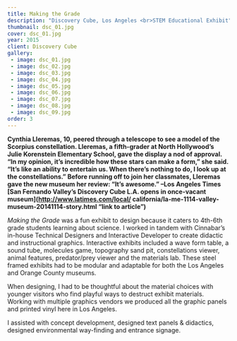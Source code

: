 ```yaml
---
title: Making the Grade
description: "Discovery Cube, Los Angeles <br>STEM Educational Exhibit"
thumbnail: dsc_01.jpg
cover: dsc_01.jpg
year: 2015
client: Discovery Cube
gallery:
 - image: dsc_01.jpg
 - image: dsc_02.jpg
 - image: dsc_03.jpg
 - image: dsc_04.jpg
 - image: dsc_05.jpg
 - image: dsc_06.jpg
 - image: dsc_07.jpg
 - image: dsc_08.jpg
 - image: dsc_09.jpg
order: 3
---
```

**Cynthia Lleremas, 10, peered through a telescope to see a model of the Scorpius constellation. Lleremas, a fifth-grader at North Hollywood’s Julie Korenstein Elementary School, gave the display a nod of approval. “In my opinion, it’s incredible how these stars can make a form,” she said. “It’s like an ability to entertain us. When there’s nothing to do, I look up at the constellations.” Before running off to join her classmates, Lleremas gave the 		new museum her review: “It’s awesome.” –Los Angeles Times [San Fernando Valley’s Discovery Cube L.A. opens in once-vacant museum](http://www.latimes.com/local/	california/la-me-1114-valley-museum-20141114-story.html “link to article”)**

_Making the Grade_ was a fun exhibit to design because it caters to 4th-6th grade students learning about science. I worked in tandem with Cinnabar’s in-house Technical Designers and  Interactive Developer to create didactic and instructional graphics. Interactive exhibits included a wave form table, a sound tube, molecules game, topography sand pit, constellations viewer, animal features, predator/prey viewer and the materials lab. These steel framed exhibits had to be modular and adaptable for both the Los Angeles and Orange County museums.

When designing, I had to be thoughtful about the material choices with younger visitors who find playful ways to destruct exhibit materials. Working with multiple graphics vendors we produced all the graphic panels and printed vinyl here in Los Angeles. 

I assisted with concept development, designed text panels & didactics, designed environmental way-finding and entrance signage.	
